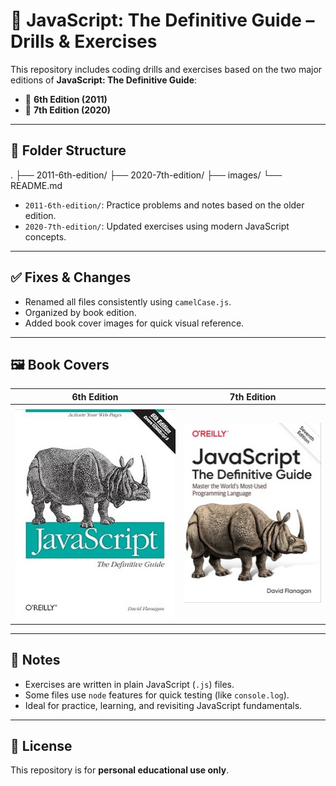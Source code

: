 # 📘 JavaScript: The Definitive Guide – Drills & Exercises

This repository includes coding drills and exercises based on the two major editions of **JavaScript: The Definitive Guide**:

- 📙 **6th Edition (2011)**
- 📘 **7th Edition (2020)**

---

## 📂 Folder Structure
.
├── 2011-6th-edition/
├── 2020-7th-edition/
├── images/
└── README.md

- `2011-6th-edition/`: Practice problems and notes based on the older edition.
- `2020-7th-edition/`: Updated exercises using modern JavaScript concepts.

---

## ✅ Fixes & Changes

- Renamed all files consistently using `camelCase.js`.
- Organized by book edition.
- Added book cover images for quick visual reference.

---

## 🖼 Book Covers

| 6th Edition                         | 7th Edition                         |
|------------------------------------|-------------------------------------|
| ![6th Edition](images/js-book-6th.jpg) | ![7th Edition](images/js-book-7th.jpg) |

---

## 📌 Notes

- Exercises are written in plain JavaScript (`.js`) files.
- Some files use `node` features for quick testing (like `console.log`).
- Ideal for practice, learning, and revisiting JavaScript fundamentals.

---

## 📄 License

This repository is for **personal educational use only**.
